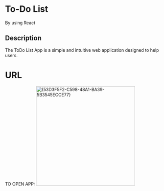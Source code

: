 # To-Do List 
By using React

## **Description**
The ToDo List App is a simple and intuitive web application designed to help users.

# URL
TO OPEN APP:
<img width="323" alt="{53D3F5F2-C598-48A1-BA39-5B3545ECCE77}" src="https://github.com/user-attachments/assets/25c752eb-484f-411b-b9ac-d390460a6b51" />
